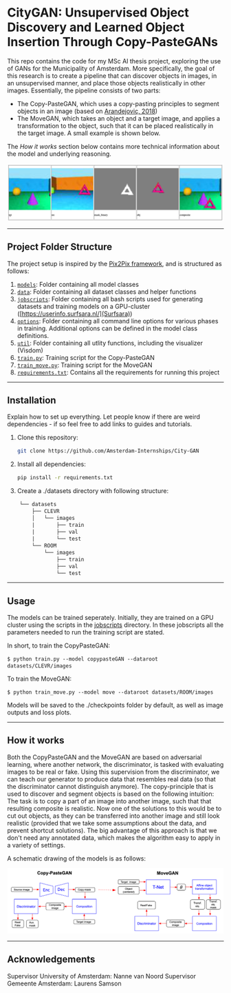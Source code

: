 # CityGAN: Unsupervised Object Discovery and Learned Object Insertion Through Copy-PasteGANs

This repo contains the code for my MSc AI thesis project, exploring the use of GANs for the Municipality of Amsterdam. More specifically, the goal of this research is to create a pipeline that can discover objects in images, in an unsupervised manner, and place those objects realistically in other images. Essentially, the pipeline consists of two parts:
* The Copy-PasteGAN, which uses a copy-pasting principles to segment objects in an image (based on [Arandejovic, 2018](https://arxiv.org/abs/1905.11369))
* The MoveGAN, which takes an object and a target image, and applies a transformation to the object, such that it can be placed realistically in the target image. A small example is shown below.

The *_How it works_* section below contains more technical information about the model and underlying reasoning.

![](media/MoveGAN_example.png)

---


## Project Folder Structure

The project setup is inspired by the [Pix2Pix framework](https://github.com/junyanz/pytorch-CycleGAN-and-pix2pix), and is structured as follows:

1) [`models`](./models): Folder containing all model classes
2) [`data`](./data): Folder containing all dataset classes and helper functions
3) [`jobscripts`](./jobscripts): Folder containing all bash scripts used for generating datasets and training models on a GPU-cluster ([https://userinfo.surfsara.nl/](Surfsara))
4) [`options`](./options): Folder containing all command line options for various phases in training. Additional options can be defined in the model class definitions. 
5) [`util`](./util): Folder containing all utlity functions, including the visualizer (Visdom)
6) [`train.py`](./train.py): Training script for the Copy-PasteGAN
7) [`train_move.py`](./train_move.py): Training script for the MoveGAN
8) [`requirements.txt`](./requirements.txt): Contains all the requirements for running this project


---


## Installation

Explain how to set up everything. 
Let people know if there are weird dependencies - if so feel free to add links to guides and tutorials.

1) Clone this repository:
    ```bash
    git clone https://github.com/Amsterdam-Internships/City-GAN
    ```

2) Install all dependencies:
    ```bash
    pip install -r requirements.txt
    ```
3) Create a ./datasets directory with following structure:
```
    └── datasets
        ├── CLEVR
        │   └── images
        |       ├── train
        |       ├── val
        |       └── test
        └── ROOM
            └── images
                ├── train
                ├── val
                └── test
```
---


## Usage

The models can be trained seperately. Initially, they are trained on a GPU cluster using the scripts in the [jobscripts](./jobscript) directory. In these jobscripts all the parameters needed to run the training script are stated. 

In short, to train the CopyPasteGAN:
```
$ python train.py --model copypasteGAN --dataroot datasets/CLEVR/images
```
To train the MoveGAN: 
```
$ python train_move.py --model move --dataroot datasets/ROOM/images
```
Models will be saved to the ./checkpoints folder by default, as well as image outputs and loss plots.

---


## How it works

Both the CopyPasteGAN and the MoveGAN are based on adversarial learning, where another network, the discriminator, is tasked with evaluating images to be real or fake. Using this supervision from the discriminator, we can teach our generator to produce data that resembles real data (so that the discriminator cannot distinguish anymore). 
The copy-principle that is used to discover and segment objects is based on the following intuition: The task is to copy a part of an image into another image, such that that resulting composite is realistic. Now one of the solutions to this would be to cut out objects, as they can be transferred into another image and still look realistic (provided that we take some assumptions about the data, and prevent shortcut solutions). The big advantage of this approach is that we don't need any annotated data, which makes the algorithm easy to apply in a variety of settings.

A schematic drawing of the models is as follows:

![](media/schematic_drawing.png)

---
## Acknowledgements
Supervisor University of Amsterdam: Nanne van Noord
Supervisor Gemeente Amsterdam: Laurens Samson

